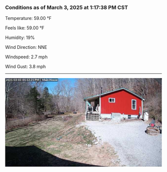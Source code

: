 ### Conditions as of March 3, 2025 at 1:17:38 PM CST 

Temperature: 59.00 &deg;F

Feels like: 59.00 &deg;F

Humidity: 19%

Wind Direction: NNE

Windspeed: 2.7 mph

Wind Gust: 3.8 mph

---

<img src="./images/latest.jpeg"/>

